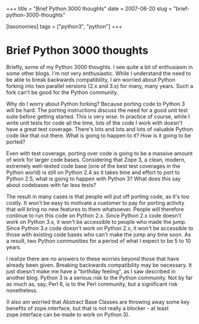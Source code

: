 +++
title = "Brief Python 3000 thoughts"
date = 2007-06-20
slug = "brief-python-3000-thoughts"

[taxonomies]
tags = ["python3", "python"]
+++

# Brief Python 3000 thoughts

Briefly, some of my Python 3000 thoughts. I see quite a bit of
enthusiasm in some other blogs. I'm not very enthusiastic. While I
understand the need to be able to break backwards compatibility, I am
worried about Python forking into two parallel versions (2.x and 3.x)
for many, many years. Such a fork can't be good for the Python
community.

Why do I worry about Python forking? Because porting code to Python 3
will be hard. The porting instructions discuss the need for a good unit
test suite before getting started. This is very wise. In practice of
course, while I write unit tests for code all the time, lots of the code
I work with doesn't have a great test coverage. There's lots and lots
and lots of valuable Python code like that out there. What is going to
happen to it? How is it going to be ported?

Even with test coverage, porting over code is going to be a massive
amount of work for larger code bases. Considering that Zope 3, a clean,
modern, extremely well-tested code base (one of the best test coverages
in the Python world) is still on Python 2.4 as it takes time and effort
to port to Python 2.5, what is going to happen with Python 3? What does
this say about codebases with far less tests?

The result in many cases is that people will put off porting code, as
it's too costly. It won't be easy to motivate a customer to pay for
porting activity that will bring no new features to them whatsoever.
People will therefore continue to run this code on Python 2.x. Since
Python 2.x code doesn't work on Python 3.x, it won't be accessible to
people who made the jump. Since Python 3.x code doesn't work on Python
2.x, it won't be accessible to those with existing code bases who can't
make the jump any time soon. As a result, two Python communities for a
period of what I expect to be 5 to 10 years.

I realize there are no answers to these worries beyond those that have
already been given. Breaking backwards compatibility may be necessary.
It just doesn't make me have a "birthday feeling", as I saw described in
another blog. Python 3 is a serious risk to the Python community. Not by
far as much as, say, Perl 6, is to the Perl community, but a significant
risk nonetheless.

(I also am worried that Abstract Base Classes are throwing away some key
benefits of zope.interface, but that is not really a blocker - at least
zope.interface can be made to work on Python 3).

